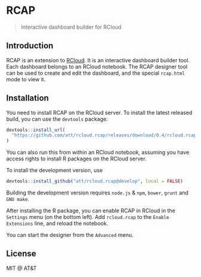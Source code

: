 
# RCAP

> Interactive dashboard builder for RCloud

## Introduction

RCAP is an extension to [RCloud](https://github.com/att/rcloud#readme). It
is an interactive dashboard builder tool. Each dashboard belongs to an
RCloud notebook. The RCAP designer tool can be used to create and edit
the dashboard, and the special `rcap.html` mode to view it.

## Installation

You need to install RCAP on the RCloud server. To install the latest
released build, you can use the `devtools` package:
```r
devtools::install_url(
  "https://github.com/att/rcloud.rcap/releases/download/0.4/rcloud.rcap_0.4.5.1.tar.gz"
)
```
You can also run this from within an RCloud notebook, assuming you have
access rights to install R packages on the RCloud server.

To install the development version, use
```r
devtools::install_github("att/rcloud.rcap@develop", local = FALSE)
```

Building the development version requires `node.js` & `npm`, `bower`,
`grunt` and `GNU make`.

After installing the R package, you can enable RCAP in RCloud in the
`Settings` menu (on the bottom left). Add `rcloud.rcap` to the
`Enable Extensions` line, and reload the notebook.

You can start the designer from the `Advanced` menu.

## License

MIT @ AT&T
